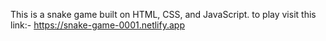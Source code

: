This is a snake game built on HTML, CSS, and JavaScript.
to play visit this link:- https://snake-game-0001.netlify.app
